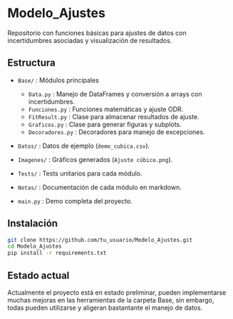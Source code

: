 # Modelo_Ajustes

Repositorio con funciones básicas para ajustes de datos con incertidumbres asociadas y visualización de resultados.

## Estructura

- `Base/` : Módulos principales
    - `Data.py` : Manejo de DataFrames y conversión a arrays con incertidumbres.
    - `Funciones.py` : Funciones matemáticas y ajuste ODR.
    - `FitResult.py` : Clase para almacenar resultados de ajuste.
    - `Graficos.py` : Clase para generar figuras y subplots.
    - `Decoradores.py` : Decoradores para manejo de excepciones.

- `Datos/` : Datos de ejemplo (`demo_cubica.csv`).
- `Imagenes/` : Gráficos generados (`Ajuste cúbico.png`).
- `Tests/` : Tests unitarios para cada módulo.
- `Notas/` : Documentación de cada módulo en markdown.
- `main.py` : Demo completa del proyecto.

## Instalación

```bash
git clone https://github.com/tu_usuario/Modelo_Ajustes.git
cd Modelo_Ajustes
pip install -r requirements.txt
```

## Estado actual

Actualmente el proyecto está en estado preliminar, pueden implementarse muchas mejoras en las herramientas de la carpeta Base, sin embargo, todas pueden utilizarse y aligeran bastantante el manejo de datos.
